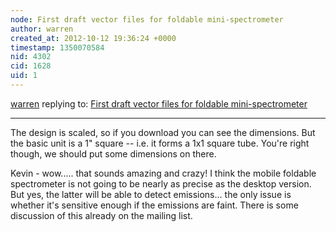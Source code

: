```yaml
---
node: First draft vector files for foldable mini-spectrometer
author: warren
created_at: 2012-10-12 19:36:24 +0000
timestamp: 1350070584
nid: 4302
cid: 1628
uid: 1
---
```




[warren](../profile/warren) replying to: [First draft vector files for foldable mini-spectrometer](../notes/warren/10-10-2012/first-draft-vector-files-foldable-mini-spectrometer)

----
The design is scaled, so if you download you can see the dimensions. But the basic unit is a 1" square -- i.e. it forms a 1x1 square tube. You're right though, we should put some dimensions on there.

Kevin - wow..... that sounds amazing and crazy! I think the mobile foldable spectrometer is not going to be nearly as precise as the desktop version. But yes, the latter will be able to detect emissions... the only issue is whether it's sensitive enough if the emissions are faint. There is some discussion of this already on the mailing list.